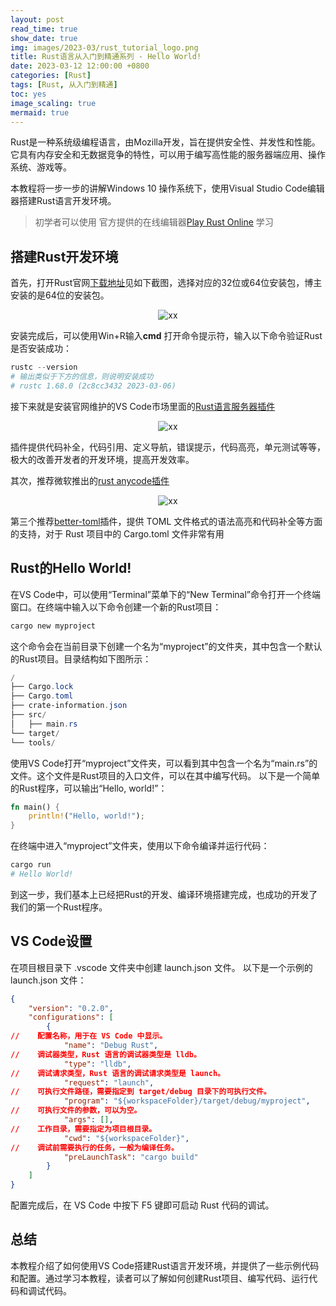 ```yaml
---
layout: post
read_time: true
show_date: true
img: images/2023-03/rust_tutorial_logo.png
title: Rust语言从入门到精通系列 - Hello World!
date: 2023-03-12 12:00:00 +0800
categories: [Rust]
tags: [Rust, 从入门到精通]
toc: yes
image_scaling: true
mermaid: true
---
```


Rust是一种系统级编程语言，由Mozilla开发，旨在提供安全性、并发性和性能。它具有内存安全和无数据竞争的特性，可以用于编写高性能的服务器端应用、操作系统、游戏等。

本教程将一步一步的讲解Windows 10 操作系统下，使用Visual Studio Code编辑器搭建Rust语言开发环境。

> 初学者可以使用 官方提供的在线编辑器[Play Rust Online](https://play.rust-lang.org/?version=stable&mode=debug&edition=2021) 学习

## 搭建Rust开发环境

首先，打开Rust官网[下载地址](<https://www.rust-lang.org/learn/get-started>)见如下截图，选择对应的32位或64位安装包，博主安装的是64位的安装包。

<div align="center"><img src="{{site.baseurl}}images/{{page.date | date: "%Y-%m"}}/rust_download.png" alt="xx" class="image-click-scaling"/></div>

安装完成后，可以使用Win+R输入**cmd** 打开命令提示符，输入以下命令验证Rust是否安装成功：
```powershell
rustc --version
# 输出类似于下方的信息，则说明安装成功
# rustc 1.68.0 (2c8cc3432 2023-03-06)
```

接下来就是安装官网维护的VS Code市场里面的[Rust语言服务器插件](https://marketplace.visualstudio.com/items?itemName=rust-lang.rust-analyzer)

<div align="center"><img src="{{site.baseurl}}images/{{page.date | date: "%Y-%m"}}/rust_analyzer_plugin.png" alt="xx" class="image-click-scaling"/></div>

插件提供代码补全，代码引用、定义导航，错误提示，代码高亮，单元测试等等，极大的改善开发者的开发环境，提高开发效率。

其次，推荐微软推出的[rust anycode插件](https://marketplace.visualstudio.com/items?itemName=ms-vscode.anycode-rust)

<div align="center"><img src="{{site.baseurl}}images/{{page.date | date: "%Y-%m"}}/rust_anucode_rust_plugin.png
" alt="xx" class="image-click-scaling"/></div>

第三个推荐[better-toml](https://marketplace.visualstudio.com/items?itemName=bungcip.better-toml)插件，提供 TOML 文件格式的语法高亮和代码补全等方面的支持，对于 Rust 项目中的 Cargo.toml 文件非常有用



## Rust的Hello World!

在VS Code中，可以使用“Terminal”菜单下的“New Terminal”命令打开一个终端窗口。在终端中输入以下命令创建一个新的Rust项目：

```rust
cargo new myproject
```

这个命令会在当前目录下创建一个名为“myproject”的文件夹，其中包含一个默认的Rust项目。目录结构如下图所示：

```powershell
/
├── Cargo.lock
├── Cargo.toml
├── crate-information.json
├── src/
│   ├── main.rs
└── target/
└── tools/
```

使用VS Code打开“myproject”文件夹，可以看到其中包含一个名为“main.rs”的文件。这个文件是Rust项目的入口文件，可以在其中编写代码。
以下是一个简单的Rust程序，可以输出“Hello, world!”：
```rust
fn main() {
    println!("Hello, world!");
}
```

在终端中进入“myproject”文件夹，使用以下命令编译并运行代码：
```powershell
cargo run
# Hello World!
```

到这一步，我们基本上已经把Rust的开发、编译环境搭建完成，也成功的开发了我们的第一个Rust程序。

## VS Code设置

在项目根目录下 .vscode 文件夹中创建 launch.json 文件。
以下是一个示例的 launch.json 文件：
```json
{
    "version": "0.2.0",
    "configurations": [
        {
//    配置名称，用于在 VS Code 中显示。
            "name": "Debug Rust",
//    调试器类型，Rust 语言的调试器类型是 lldb。
            "type": "lldb",
//    调试请求类型，Rust 语言的调试请求类型是 launch。
            "request": "launch",
//    可执行文件路径，需要指定到 target/debug 目录下的可执行文件。
            "program": "${workspaceFolder}/target/debug/myproject",
//    可执行文件的参数，可以为空。
            "args": [],
//    工作目录，需要指定为项目根目录。
            "cwd": "${workspaceFolder}",
//    调试前需要执行的任务，一般为编译任务。
            "preLaunchTask": "cargo build"
        }
    ]
}
```

配置完成后，在 VS Code 中按下 F5 键即可启动 Rust 代码的调试。


## 总结

本教程介绍了如何使用VS Code搭建Rust语言开发环境，并提供了一些示例代码和配置。通过学习本教程，读者可以了解如何创建Rust项目、编写代码、运行代码和调试代码。



